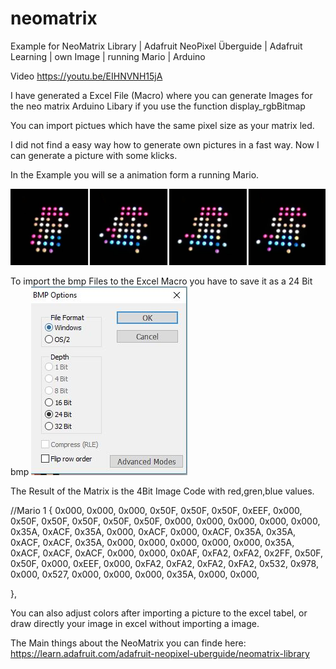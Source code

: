 # neomatrix
Example for NeoMatrix Library | Adafruit NeoPixel Überguide | Adafruit Learning | own Image | running Mario | Arduino

Video
https://youtu.be/EIHNVNH15jA

I have generated a Excel File (Macro) where you can generate Images for the neo matrix Arduino Libary if you use the function display_rgbBitmap

You can import pictues which have the same pixel size as your matrix led.

I did not find a easy way how to generate own pictures in a fast way. Now I can generate a picture with some klicks.

In the Example you will se a animation form a running Mario.

<img src="https://github.com/druckgott/neomatrix/blob/master/Mario_8x8_Matrix_LED.jpg" alt="Arduino Neo Matrix Running Mario">

To import the bmp Files to the Excel Macro you have to save it as a 24 Bit bmp
<img src="https://github.com/druckgott/neomatrix/blob/master/24bit_bmp.JPG" alt="Arduino Neo Matrix Excel Macro">

The Result of the Matrix is the 4Bit Image Code with red,gren,blue values.

//Mario 1
{
0x000,  0x000,  0x000,  0x50F,  0x50F,  0x50F,  0xEEF,  0x000,
0x50F,  0x50F,  0x50F,  0x50F,  0x50F,  0x000,  0x000,  0x000,
0x000,  0x000,  0x35A,  0xACF,  0x35A,  0x000,  0xACF,  0x000,
0xACF,  0x35A,  0x35A,  0xACF,  0xACF,  0x35A,  0x000,  0x000,
0x000,  0x000,  0x000,  0x35A,  0xACF,  0xACF,  0xACF,  0x000,
0x000,  0x0AF,  0xFA2,  0xFA2,  0x2FF,  0x50F,  0x50F,  0x000,
0xEEF,  0x000,  0xFA2,  0xFA2,  0xFA2,  0xFA2,  0x532,  0x978,
0x000,  0x527,  0x000,  0x000,  0x000,  0x35A,  0x000,  0x000,

},

You can also adjust colors after importing a picture to the excel tabel, or draw directly your image in excel without importing a image.

The Main things about the NeoMatrix you can finde here:
https://learn.adafruit.com/adafruit-neopixel-uberguide/neomatrix-library
